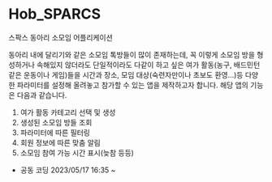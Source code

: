 # Hob_SPARCS
스팍스 동아리 소모임 어플리케이션

동아리 내에 달리기와 같은 소모임 톡방들이 많이 존재하는데, 꼭 이렇게 소모임 방을 형성하거나 속해있지 않더라도 단일적이라도 다같이 하고 싶은 여가 활동(농구, 배드민턴같은 운동이나 게임)들을 시간과 장소, 모임 대상(숙련자만이나 초보도 환영...)등 다양한 파라미터를 설정해 올려놓고 참가할 수 있는 앱을 제작하고자 합니다. 해당 앱의 기능은 다음과 같습니다.

1. 여가 활동 카테고리 선택 및 생성
2. 생성된 소모임 방들 조회
3. 파라미터에 따른 필터링
4. 회원 정보에 따른 맞춤 알림
5. 소모임 참여 가능 시간 표시(늦참 등등)


- 공동 코딩
2023/05/17 16:35 ~ 
